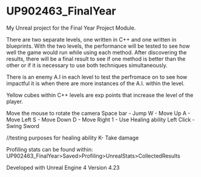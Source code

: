 # UP902463_FinalYear
My Unreal project for the Final Year Project Module. 

There are two separate levels, one written in C++ and one written in blueprints. With the two levels, the performance will be tested to see how well the game would run while using each method. After discovering the results, there will be a final result to see if one method is better than the other or if it is necessary to use both techniques simultaneously. 

There is an enemy A.I in each level to test the perfromace on to see how impactful it is when there are more instances of the A.I. within the level.

Yellow cubes within C++ levels are exp points that increase the level of the player.

Move the mouse to rotate the camera
Space bar - Jump
W - Move Up
A - Move Left
S - Move Down
D - Move Right
1 - Use Healing ability
Left Click - Swing Sword

//testing purposes for healing ability
K- Take damage

Profiling stats can be found within:
UP902463_FinalYear>Saved>Profiling>UnrealStats>CollectedResults

Developed with Unreal Engine 4
Version 4.23
